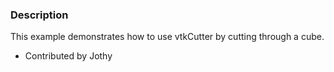 ### Description
This example demonstrates how to use vtkCutter by cutting through a cube.

* Contributed by Jothy
